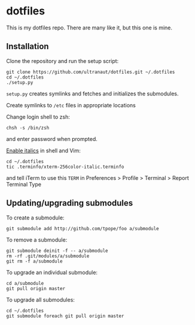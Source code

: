 # dotfiles

This is my dotfiles repo. There are many like it, but this one is mine.

## Installation

Clone the repository and run the setup script:

    git clone https://github.com/ultranaut/dotfiles.git ~/.dotfiles
    cd ~/.dotfiles
    ./setup.py

`setup.py` creates symlinks and fetches and initializes the submodules.

Create symlinks to `/etc` files in appropriate locations

Change login shell to zsh:

    chsh -s /bin/zsh

and enter password when prompted.

[Enable italics][1] in shell and Vim:

    cd ~/.dotfiles
    tic .terminfo/xterm-256color-italic.terminfo

and tell iTerm to use this `TERM` in Preferences > Profile > Terminal > Report Terminal Type

## Updating/upgrading submodules

To create a submodule:

    git submodule add http://github.com/tpope/foo a/submodule

To remove a submodule:

    git submodule deinit -f -- a/submodule
    rm -rf .git/modules/a/submodule
    git rm -f a/submodule

To upgrade an individual submodule:

    cd a/submodule
    git pull origin master

To upgrade all submodules:

    cd ~/.dotfiles
    git submodule foreach git pull origin master

[1]: https://alexpearce.me/2014/05/italics-in-iterm2-vim-tmux/ "Italic fonts in iTerm2, tmux, and vim"
